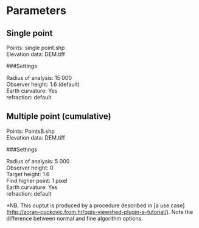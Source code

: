 Parameters
==========

Single point
------------
Points: single point.shp  
Elevation data: DEM.tiff  

###Settings

Radius of analysis: 15 000  
Observer height: 1.6 (default)  
Earth curvature: Yes  
refraction: default  

Multiple point (cumulative)
--------------------------
Points: PointsB.shp  
Elevation data: DEM.tiff

###Settings

Radius of analysis: 5 000  
Observer height: 0  
Target height: 1.6  
Find higher point: 1 pixel   
Earth curvature: Yes  
refraction: default  

*NB. This ouptut is produced by a procedure described in [a use case] (http://zoran-cuckovic.from.hr/qgis-viewshed-plugin-a-tutorial/).
Note the difference between normal and fine algorithm options.